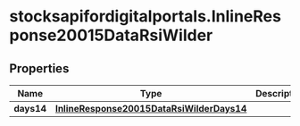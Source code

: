 # stocksapifordigitalportals.InlineResponse20015DataRsiWilder

## Properties

Name | Type | Description | Notes
------------ | ------------- | ------------- | -------------
**days14** | [**InlineResponse20015DataRsiWilderDays14**](InlineResponse20015DataRsiWilderDays14.md) |  | [optional] 


